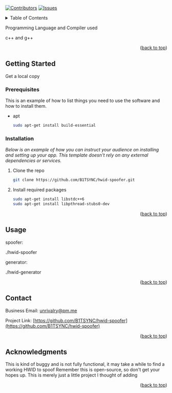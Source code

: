 [![Contributors][contributors-shield]][contributors-url]
[![Issues][issues-shield]][issues-url]



<!-- TABLE OF CONTENTS -->
<details>
  <summary>Table of Contents</summary>
  <ol>
    <li>
      <a href="#getting-started">Getting Started</a>
      <ul>
        <li><a href="#prerequisites">Prerequisites</a></li>
        <li><a href="#installation">Installation</a></li>
      </ul>
    </li>
    <li><a href="#usage">Usage</a></li>
    <li><a href="#contact">Contact</a></li>
    <li><a href="#acknowledgments">Acknowledgments</a></li>
  </ol>
</details>

Programming Language and Compiler used

c++ and g++

<p align="right">(<a href="#top">back to top</a>)</p>



<!-- GETTING STARTED -->
## Getting Started

Get a local copy

### Prerequisites

This is an example of how to list things you need to use the software and how to install them.
* apt
  ```sh
  sudo apt-get install build-essential
  ```

### Installation

_Below is an example of how you can instruct your audience on installing and setting up your app. This template doesn't rely on any external dependencies or services._

1. Clone the repo
   ```sh
   git clone https://github.com/B1TSYNC/hwid-spoofer.git
   ```
2. Install required packages
   ```sh
   sudo apt-get install libstdc++6
   sudo apt-get install libpthread-stubs0-dev
   ```

<p align="right">(<a href="#top">back to top</a>)</p>



<!-- USAGE EXAMPLES -->
## Usage

spoofer:

./hwid-spoofer

generator:

./hwid-generator

<p align="right">(<a href="#top">back to top</a>)</p>


<!-- CONTACT -->
## Contact

Business Email: unrivalry@pm.me

Project Link: [https://github.com/B1TSYNC/hwid-spoofer](https://github.com/B1TSYNC/hwid-spoofer)

<p align="right">(<a href="#top">back to top</a>)</p>



<!-- ACKNOWLEDGMENTS -->
## Acknowledgments

This is kind of buggy and is not fully functional, it may take a while to find a working HWID to spoof
Remember this is open-source, so don't get your hopes up. This is merely just a little project I thought of adding

<p align="right">(<a href="#top">back to top</a>)</p>

[contributors-shield]: https://img.shields.io/github/contributors/othneildrew/Best-README-Template.svg?style=for-the-badge
[contributors-url]: https://github.com/B1TSYNC/hwid-spoofer/graphs/contributors
[issues-shield]: https://img.shields.io/github/issues/othneildrew/Best-README-Template.svg?style=for-the-badge
[issues-url]: https://github.com/B1TSYNC/hwid-spoofer/issues
